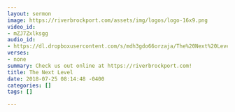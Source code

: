 ```yaml
---
layout: sermon
image: https://riverbrockport.com/assets/img/logos/logo-16x9.png
video_id:
- mZJ7Zxlksgg
audio_id:
- https://dl.dropboxusercontent.com/s/mdh3gdo66orzaja/The%20Next%20Level.mp3?dl=0
verses:
- none
summary: Check us out online at https://riverbrockport.com!
title: The Next Level
date: 2018-07-25 08:14:48 -0400
categories: []
tags: []

---
```

